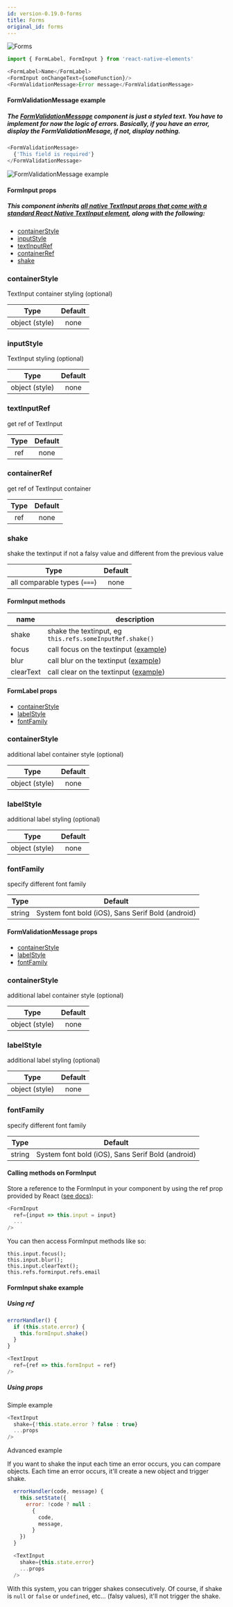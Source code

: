 ```yaml
---
id: version-0.19.0-forms
title: Forms
original_id: forms
---
```


![Forms](/react-native-elements/img/forms_fields.png)

```js
import { FormLabel, FormInput } from 'react-native-elements'

<FormLabel>Name</FormLabel>
<FormInput onChangeText={someFunction}/>
<FormValidationMessage>Error message</FormValidationMessage>
```

#### FormValidationMessage example

##### The [FormValidationMessage](https://react-native-training.github.io/react-native-elements/API/forms/#formvalidationmessage-props) component is just a styled text. You have to implement for now the logic of errors. Basically, if you have an error, display the FormValidationMesage, if not, display nothing.

```js
<FormValidationMessage>
  {'This field is required'}
</FormValidationMessage>
```
![FormValidationMessage example](/react-native-elements/img/forms_validation.png)

#### FormInput props

##### This component inherits [all native TextInput props that come with a standard React Native TextInput element](https://facebook.github.io/react-native/docs/textinput.html), along with the following:

  * [containerStyle](#containerstyle)
  * [inputStyle](#inputstyle)
  * [textInputRef](#textinputref)
  * [containerRef](#containerref)
  * [shake](#shake)

### containerStyle
  TextInput container styling (optional) 

 | Type    | Default |
 |:-------:|:-------:|
 |  object (style)   |  none |


### inputStyle
  TextInput styling (optional) 

 | Type    | Default |
 |:-------:|:-------:|
 |  object (style)   |  none |


### textInputRef
  get ref of TextInput 

 | Type    | Default |
 |:-------:|:-------:|
 |  ref   |  none |


### containerRef
  get ref of TextInput container 

 | Type    | Default |
 |:-------:|:-------:|
 |  ref   |  none |


### shake
  shake the textinput if not a falsy value and different from the previous value 

 | Type    | Default |
 |:-------:|:-------:|
 |  all comparable types (`===`)   |  none |

#### FormInput methods

| name | description |
| ---- | ---- |
| shake | shake the textinput, eg `this.refs.someInputRef.shake()` |
| focus | call focus on the textinput ([example](#calling)) |
| blur | call blur on the textinput ([example](#calling)) |
| clearText | call clear on the textinput ([example](#calling))|

#### FormLabel props

  * [containerStyle](#containerstyle)
  * [labelStyle](#labelstyle)
  * [fontFamily](#fontfamily)

### containerStyle
  additional label container style (optional) 

 | Type    | Default |
 |:-------:|:-------:|
 |  object (style)   |  none |


### labelStyle
  additional label styling (optional) 

 | Type    | Default |
 |:-------:|:-------:|
 |  object (style)   |  none |


### fontFamily
  specify different font family 

 | Type    | Default |
 |:-------:|:-------:|
 |  string   |  System font bold (iOS), Sans Serif Bold (android) |

#### FormValidationMessage props

  * [containerStyle](#containerstyle)
  * [labelStyle](#labelstyle)
  * [fontFamily](#fontfamily)

### containerStyle
  additional label container style (optional) 

 | Type    | Default |
 |:-------:|:-------:|
 |  object (style)   |  none |


### labelStyle
  additional label styling (optional) 

 | Type    | Default |
 |:-------:|:-------:|
 |  object (style)   |  none |


### fontFamily
  specify different font family 

 | Type    | Default |
 |:-------:|:-------:|
 |  string   |  System font bold (iOS), Sans Serif Bold (android) |



#### <a name="calling"></a> Calling methods on FormInput
Store a reference to the FormInput in your component by using the ref prop provided by React ([see docs](https://facebook.github.io/react/docs/refs-and-the-dom.html)):
```js
<FormInput
  ref={input => this.input = input}
  ...
/>
```
You can then access FormInput methods like so:

```
this.input.focus();
this.input.blur();
this.input.clearText();
this.refs.forminput.refs.email
```

#### FormInput shake example

##### Using ref

```js
errorHandler() {
  if (this.state.error) {
    this.formInput.shake()
  }
}

<TextInput
  ref={ref => this.formInput = ref}
/>
```

##### Using props

Simple example

```js
<TextInput
  shake={!this.state.error ? false : true}
  ...props
/>
```

Advanced example

If you want to shake the input each time an error occurs, you can compare objects.
Each time an error occurs, it'll create a new object and trigger shake.

```js
  errorHandler(code, message) {
    this.setState({
      error: !code ? null :
        {
          code,
          message,
        }
    })
  }

  <TextInput
    shake={this.state.error}
    ...props
  />
```

With this system, you can trigger shakes consecutively.
Of course, if shake is `null` or `false` or `undefined`, etc... (falsy values), it'll not trigger the shake.
